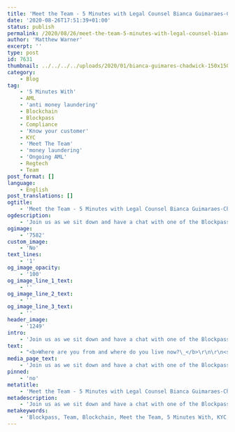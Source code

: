 ```yaml
---
title: 'Meet the Team - 5 Minutes with Legal Counsel Bianca Guimaraes-Chadwick'
date: '2020-08-26T17:51:39+01:00'
status: publish
permalink: /2020/08/26/meet-the-team-5-minutes-with-legal-counsel-bianca-guimaraes-chadwick
author: 'Matthew Warner'
excerpt: ''
type: post
id: 7631
thumbnail: ../../../../uploads/2020/01/bianca-guimares-chadwick-150x150.jpg
category:
    - Blog
tag:
    - '5 Minutes With'
    - AML
    - 'anti money laundering'
    - Blockchain
    - Blockpass
    - Compliance
    - 'Know your customer'
    - KYC
    - 'Meet The Team'
    - 'money laundering'
    - 'Ongoing AML'
    - Regtech
    - Team
post_format: []
language:
    - English
post_translations: []
ogtitle:
    - 'Meet the Team - 5 Minutes with Legal Counsel Bianca Guimaraes-Chadwick '
ogdescription:
    - 'Join us as we sit down and have a chat with one of the Blockpass team to find out about them, their work, and their thoughts on blockchain technology. '
ogimage:
    - '7582'
custom_image:
    - 'No'
text_lines:
    - '1'
og_image_opacity:
    - '100'
og_image_line_1_text:
    - ''
og_image_line_2_text:
    - ''
og_image_line_3_text:
    - ''
header_image:
    - '1249'
intro:
    - 'Join us as we sit down and have a chat with one of the Blockpass team to find out about them, their work, and their thoughts on blockchain technology. '
text:
    - "<b>Where are you from and where do you live now?\_</b>\r\n\r\n<span style=\"font-weight: 400;\">Originally I’m from Brazil and now I’m living in Peterborough, England.</span>\r\n\r\n&nbsp;\r\n\r\n<b>What is your work background and how did you first get involved in Blockpass?</b>\r\n\r\n<span style=\"font-weight: 400;\">I became a lawyer in 2004 and worked in corporate law in Brazil before moving to the UK where I had the opportunity to diversify my skills. I ran my own property management company and a small law practice before joining Blockpass in 2018.</span>\r\n\r\n&nbsp;\r\n\r\n<b>What is your role at Blockpass and what does a typical day look like?\_</b>\r\n\r\n<span style=\"font-weight: 400;\">Together with the compliance team my role is to work on the structure of Blockpass, making sure our contracts, policies and procedures are in line with applicable regulations. My day consists of attending meetings with the team and third parties as well as doing legal research and drafting.</span>\r\n\r\n&nbsp;\r\n\r\n<b>What is something you’ve been proud of whilst working at Blockpass?\_</b>\r\n\r\n<span style=\"font-weight: 400;\">It is incredible to see the product developing and adapting to better serve our customers. Blockpass is constantly looking for ways to make digital identity easier, more accessible and compliant and that makes me proud to be part of the team.</span>\r\n\r\n&nbsp;\r\n\r\n<b>What do you think blockchain or crypto’s biggest potential is?</b><span style=\"font-weight: 400;\">\_</span>\r\n\r\n<span style=\"font-weight: 400;\">Faster and more transparent transactions, be they financial, medical or educational transactions.\_</span>\r\n\r\n&nbsp;\r\n\r\n<b>Where do you see the industry headed over the next 5 years?\_</b>\r\n\r\n<span style=\"font-weight: 400;\">More education on decentralised solutions is still needed and simplification of processes too. I believe that the industry will naturally get more user friendly in order to accommodate users that want to enjoy the benefits of blockchain but have no specific technical knowledge.</span>\r\n\r\n&nbsp;\r\n\r\n<b>Which hobby or activity are you particularly enjoying at the moment and why?\_</b>\r\n\r\n<span style=\"font-weight: 400;\">I have to say this pandemic made me rethink Kindle. I gave in a few months ago and now I cannot put it down. I cannot wait for the day when we can browse a bookshop again though.</span>\r\n\r\n&nbsp;\r\n\r\n<b>If you could spend a day with anyone, real or fictional, who would it be and why?\_</b>\r\n\r\n<span style=\"font-weight: 400;\">I would love to spend a day with Frasier because it would be hilarious to observe his fancy routine up close!</span>"
media_page_text:
    - 'Join us as we sit down and have a chat with one of the Blockpass team to find out about them, their work, and their thoughts on blockchain technology. '
pinned:
    - 'no'
metatitle:
    - 'Meet the Team - 5 Minutes with Legal Counsel Bianca Guimaraes-Chadwick '
metadescription:
    - 'Join us as we sit down and have a chat with one of the Blockpass team to find out about them, their work, and their thoughts on blockchain technology. '
metakeywords:
    - 'Blockpass, Team, Blockchain, Meet the Team, 5 Minutes With, KYC, Know Your Customer, AML, ongoing AML, Anti money laundering, Money laundering, compliance, regtech'
---
```

<!DOCTYPE html PUBLIC "-//W3C//DTD HTML 4.0 Transitional//EN" "http://www.w3.org/TR/REC-html40/loose.dtd">
<?xml encoding="UTF-8">
